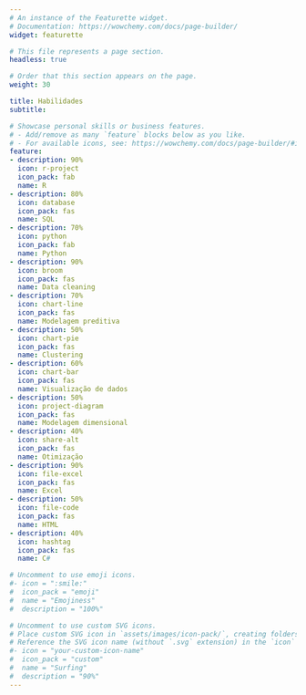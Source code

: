 ```yaml
---
# An instance of the Featurette widget.
# Documentation: https://wowchemy.com/docs/page-builder/
widget: featurette

# This file represents a page section.
headless: true

# Order that this section appears on the page.
weight: 30

title: Habilidades
subtitle:

# Showcase personal skills or business features.
# - Add/remove as many `feature` blocks below as you like.
# - For available icons, see: https://wowchemy.com/docs/page-builder/#icons
feature:
- description: 90%
  icon: r-project
  icon_pack: fab
  name: R
- description: 80%
  icon: database
  icon_pack: fas
  name: SQL
- description: 70%
  icon: python
  icon_pack: fab
  name: Python
- description: 90%
  icon: broom
  icon_pack: fas
  name: Data cleaning
- description: 70%
  icon: chart-line
  icon_pack: fas
  name: Modelagem preditiva
- description: 50%
  icon: chart-pie
  icon_pack: fas
  name: Clustering
- description: 60%
  icon: chart-bar
  icon_pack: fas
  name: Visualização de dados
- description: 50%
  icon: project-diagram
  icon_pack: fas
  name: Modelagem dimensional
- description: 40%
  icon: share-alt
  icon_pack: fas
  name: Otimização
- description: 90%
  icon: file-excel
  icon_pack: fas
  name: Excel
- description: 50%
  icon: file-code
  icon_pack: fas
  name: HTML
- description: 40%
  icon: hashtag
  icon_pack: fas
  name: C#

# Uncomment to use emoji icons.
#- icon = ":smile:"
#  icon_pack = "emoji"
#  name = "Emojiness"
#  description = "100%"  

# Uncomment to use custom SVG icons.
# Place custom SVG icon in `assets/images/icon-pack/`, creating folders if necessary.
# Reference the SVG icon name (without `.svg` extension) in the `icon` field.
#- icon = "your-custom-icon-name"
#  icon_pack = "custom"
#  name = "Surfing"
#  description = "90%"
---
```

